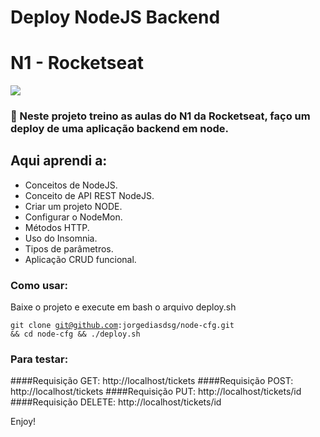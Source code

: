 # Deploy NodeJS Backend
# N1 - Rocketseat

![](https://camo.githubusercontent.com/d25397e9df01fe7882dcc1cbc96bdf052ffd7d0c/68747470733a2f2f73746f726167652e676f6f676c65617069732e636f6d2f676f6c64656e2d77696e642f626f6f7463616d702d676f737461636b2f6865616465722d6465736166696f732e706e67)

### :rocket: Neste projeto treino as aulas do N1 da Rocketseat, faço um deploy de uma aplicação backend em node.
<h2>Aqui aprendi a:</h2>
<ul>
<li>Conceitos de NodeJS.</li>
<li>Conceito de API REST NodeJS.</li>
<li>Criar um projeto NODE.</li>
<li>Configurar o NodeMon.</li>
<li>Métodos HTTP.</li>
<li>Uso do Insomnia.</li>
<li>Tipos de parâmetros.</li>
<li>Aplicação CRUD funcional.</li>
</ul>
  
### Como usar:
  Baixe o projeto e execute em bash o arquivo deploy.sh

  <code>git clone git@github.com:jorgediasdsg/node-cfg.git && cd node-cfg && ./deploy.sh</code>

### Para testar:
####Requisição GET: http://localhost/tickets
####Requisição POST: http://localhost/tickets
####Requisição PUT: http://localhost/tickets/id
####Requisição DELETE: http://localhost/tickets/id


Enjoy!
